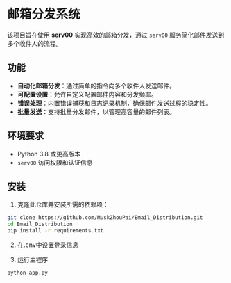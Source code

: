 # 邮箱分发系统

该项目旨在使用 **serv00** 实现高效的邮箱分发，通过 `serv00` 服务简化邮件发送到多个收件人的流程。

## 功能

- **自动化邮箱分发**：通过简单的指令向多个收件人发送邮件。
- **可配置设置**：允许自定义配置邮件内容和分发频率。
- **错误处理**：内置错误捕获和日志记录机制，确保邮件发送过程的稳定性。
- **批量发送**：支持批量分发邮件，以管理高容量的邮件列表。

## 环境要求

- Python 3.8 或更高版本
- `serv00` 访问权限和认证信息

## 安装

1. 克隆此仓库并安装所需的依赖项：

```bash
git clone https://github.com/MuskZhouPai/Email_Distribution.git
cd Email_Distribution
pip install -r requirements.txt
```

2. 在.env中设置登录信息

3. 运行主程序

```bash
python app.py
```
